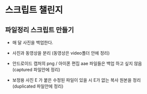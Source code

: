 # 스크립트 챌린지

## 파일정리 스크립트 만들기

- 매 달 사진을 백업한다.

- 사진과 동영상을 분리 (동영상은 video폴더 안에 정리)

- 안드로이드 캡처의 png / 아이폰 편집 aae 파일들은 백업 하고 싶지 않음 (captured 파일안에 정리)

- 보정용 사진 E 가 붙은 수정된 파일이 있을 시 E가 없는 복사 원본을 정리 (duplicated 파일안에 정리)

<!-- _위의 요구사항을 바탕으로 배운 내용을 토대로 프로젝트 진행_ -->
